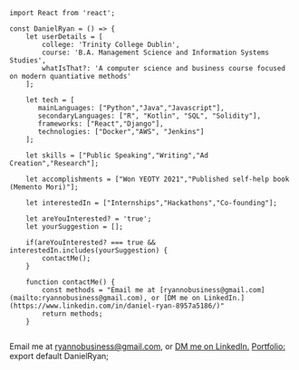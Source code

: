 ```
import React from 'react';

const DanielRyan = () => {
    let userDetails = [
        college: 'Trinity College Dublin',
        course: 'B.A. Management Science and Information Systems Studies',
        whatIsThat?: 'A computer science and business course focused on modern quantiative methods'
    ];
    
    let tech = [
       mainLanguages: ["Python","Java","Javascript"],
       secondaryLanguages: ["R", "Kotlin", "SQL", "Solidity"],
       frameworks: ["React","Django"],
       technologies: ["Docker","AWS", "Jenkins"]
    ];
    
    let skills = ["Public Speaking","Writing","Ad Creation","Research"];
    
    let accomplishments = ["Won YEOTY 2021","Published self-help book (Memento Mori)"];
       
    let interestedIn = ["Internships","Hackathons","Co-founding"];  
    
    let areYouInterested? = 'true';
    let yourSuggestion = [];
    
    if(areYouInterested? === true && interestedIn.includes(yourSuggestion) {
        contactMe();
    }
    
    function contactMe() {
        const methods = "Email me at [ryannobusiness@gmail.com](mailto:ryannobusiness@gmail.com), or [DM me on LinkedIn.](https://www.linkedin.com/in/daniel-ryan-8957a5186/)"
        return methods;
    }
    
```
Email me at [ryannobusiness@gmail.com](mailto:ryannobusiness@gmail.com), or [DM me on LinkedIn.](https://www.linkedin.com/in/daniel-ryan-8957a5186/)
[Portfolio:](https://realryanno2022.github.io/)</div>
export default DanielRyan;
    


